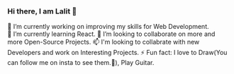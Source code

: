 ### Hi there, I am Lalit 👋

<!--
**Professor833/Professor833** is a ✨ _special_ ✨ repository because its `README.md` (this file) appears on your GitHub profile.-->



 🔭 I’m currently working on improving my skills for Web Development. <br>
 🌱 I’m currently learning React.
 👯 I’m looking to collaborate on more and more Open-Source Projects.
 📫 I'm looking to collabrate with new Developers and work on Interesting Projects. 
 ⚡ Fun fact: I love to Draw(You can follow me on insta to see them.🧐), Play Guitar.


